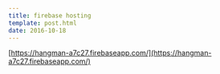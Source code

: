 ```yaml
---
title: firebase hosting
template: post.html
date: 2016-10-18
---
```


[https://hangman-a7c27.firebaseapp.com/](https://hangman-a7c27.firebaseapp.com/)